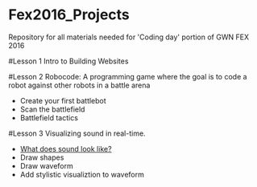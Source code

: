 # Fex2016_Projects
Repository for all materials needed for 'Coding day' portion of GWN FEX 2016

#Lesson 1
Intro to Building Websites

#Lesson 2
Robocode: A programming game where the goal is to code a robot against other robots in a battle arena

* Create your first battlebot
* Scan the battlefield
* Battlefield tactics

#Lesson 3
Visualizing sound in real-time.

* [What does sound look like?](http://www.npr.org/2014/04/09/300563606/what-does-sound-look-like)
* Draw shapes
* Draw waveform
* Add stylistic visualiztion to waveform
